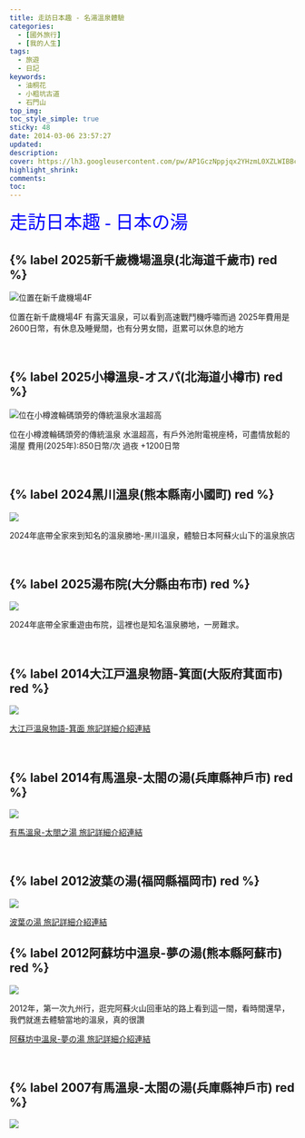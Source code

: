 ```yaml
---
title: 走訪日本趣 - 名湯溫泉體驗
categories:
  - [國外旅行]
  - [我的人生]
tags:
  - 旅遊
  - 日記
keywords:
  - 油桐花
  - 小粗坑古道
  - 石門山
top_img:
toc_style_simple: true
sticky: 48
date: 2014-03-06 23:57:27
updated:
description:
cover: https://lh3.googleusercontent.com/pw/AP1GczNppjqx2YHzmL0XZLWIBBcHtGnPqwO5LPA4VeXxavbe6woX5UkAfpU2JtL5FNIiL9upeVSMDGwVA8QWKaE2uL-SlNg6TiLfl4JCHSruyZtCqhRWdRZjM6Zz5MED6LwUR-QuNnXD4HfQ0x90loK-ItF5=w1921-h570
highlight_shrink:
comments:
toc:
---
```


<font face="標楷體" color="blue" size="6px">走訪日本趣 - 日本の湯</font>

## {% label 2025新千歲機場溫泉(北海道千歲市) red %}

![位置在新千歲機場4F](https://lh3.googleusercontent.com/pw/AP1GczO-ag7Wyu7_Nflgrf0PMxgdrnnQDqWBTOebyca7F5yvO6VwRugTTxS4gD6evljk1_O2AhoyHFnu_0gRRUDWB5xZta8l1qzybNBogeriwlO3_jWqTjM6ILHdinodrTJldhEkzX4_zyB_Nj8mmsRMKzaa=w1732-h1026)

位置在新千歲機場4F
有露天溫泉，可以看到高速戰鬥機呼嘯而過
2025年費用是2600日幣，有休息及睡覺間，也有分男女間，逛累可以休息的地方

&nbsp;

## {% label 2025小樽溫泉-オスパ(北海道小樽市) red %}

![位在小樽渡輪碼頭旁的傳統溫泉水溫超高](https://lh3.googleusercontent.com/pw/AP1GczMukGZ4zo79sY1ExerGa7oQ-6bJddLwBFp8RwxMCoXtJdEP2JU_15lh3cnrdwN3GfDhKd5EtksDQFxbk_X_psu_bre_G4E8rq7Xn4iphbBRqiIQ_tZYL7UZXCnwvQSIxwFxhpO-2HTcuOH3h8UStdj0=w1824-h1026)

位在小樽渡輪碼頭旁的傳統溫泉
水溫超高，有戶外池附電視座椅，可盡情放鬆的湯屋
費用(2025年):850日幣/次 過夜 +1200日幣

&nbsp;

## {% label 2024黑川溫泉(熊本縣南小國町) red %}

![](https://lh3.googleusercontent.com/pw/AP1GczNSSbncnCokANKPuJLqAtTnq7ky_cyA6zJH96i864jiHWgj7328oz-yk6xOvBmCsbIbSuId3okU4yDy5VzGpv81qwSh3VCgC-EA7rBY5VBf9wyn9q6XhDxFD2Kjs9NTbeVDIJsBNKfYnFlSF9WiTqvR=w1734-h1026)

2024年底帶全家來到知名的溫泉勝地-黑川溫泉，體驗日本阿蘇火山下的溫泉旅店

&nbsp;

## {% label 2025湯布院(大分縣由布市) red %}

![](https://lh3.googleusercontent.com/pw/AP1GczNC9ZUDj3kx084HL5DpqzpNmAKH9haGQlvLrcc4Gsz_7cZTaSgAblRatG_1r7Hzu4U_HB1IAM37H9XPk222rNi8eDTZYasZx_ONTgcsJvppXg_OHNLtPgKL-rAGk0ioLm0LO5I9eMORel51YarUfhgP=w1734-h1026)

2024年底帶全家重遊由布院，這裡也是知名溫泉勝地，一房難求。

&nbsp;

## {% label 2014大江戸溫泉物語-箕面(大阪府萁面市) red %}

![](https://lh5.googleusercontent.com/-YOmevEghHRI/Uxl171H-XHI/AAAAAAAASRo/2zCxu0PaLac/w1264-h844-no/2014-03-03+18.29.201037.jpg)

[大江戸溫泉物語-箕面 旅記詳細介紹連結](https://nickliu0811.github.io/2014/OsakaEasy3/#Part-4-GO%E6%B3%A1%E6%B9%AF%E5%8E%BB-%E7%AE%95%E9%9D%A2%E6%BA%AB%E6%B3%89-%E5%A4%A7%E6%B1%9F%E6%88%B6%E6%BA%AB%E6%B3%89%E7%89%A9%E8%AA%9E)

&nbsp;

## {% label 2014有馬溫泉-太閤の湯(兵庫縣神戶市) red %}

![](https://lh6.googleusercontent.com/-mc0axSd1lok/UxhgSem9_pI/AAAAAAAASBM/j-wwoKQAKs4/w1500-h844-no/CAM00939.jpg)

[有馬溫泉-太閤之湯 旅記詳細介紹連結](https://nickliu0811.github.io/2014/OsakaEasy3/#GO%E6%B3%A1%E6%B9%AF%E5%8E%BB-%E6%9C%89%E9%A6%AC%E6%BA%AB%E6%B3%89-%E5%A4%AA%E9%96%A4%E4%B9%8B%E6%B9%AF)

&nbsp;

## {% label 2012波葉の湯(福岡縣福岡市) red %}

![](https://lh5.googleusercontent.com/-NZrjMRjujfc/UxnIgljpYeI/AAAAAAAASWM/KaskyvORDo0/w1271-h844-no/2012-05-15+19.22.47.jpg)

[波葉の湯 旅記詳細介紹連結](https://nickliu0811.github.io/2012/%E6%B3%A2%E8%91%89%E4%B9%8B%E6%B9%AF/)
&nbsp;

## {% label 2012阿蘇坊中溫泉-夢の湯(熊本縣阿蘇市) red %}

![](https://lh3.googleusercontent.com/pw/AP1GczN94DUoD0WblBw91sTX9nTsH8L7jzQ8wCCynIBu__CfCJLs4LSa7gggSD9fm66-5BAgd2NGQ27Dtq7RWYnjvwqxPg3GHJmm49r1xmqER4ih-y0k7oa_RkEvsHbzdP08ssudFGl4LBK-1xFI60t57ENO=w1545-h1026)

2012年，第一次九州行，逛完阿蘇火山回車站的路上看到這一間，看時間還早，我們就進去體驗當地的溫泉，真的很讚

[阿蘇坊中溫泉-夢の湯 旅記詳細介紹連結](https://nickliu0811.github.io/2012/%E5%A4%A2%E4%B9%8B%E6%B9%AF-%E5%9D%8A%E4%B8%AD%E6%BA%AB%E6%B3%89/)

&nbsp;

## {% label 2007有馬溫泉-太閤の湯(兵庫縣神戶市) red %}

![](https://lh6.googleusercontent.com/-k4ps84LdjKQ/UxxuRLwY20I/AAAAAAAASik/WII7G6Ry22o/w1184-h888-no/2014-03-04+16.21.582005.jpg)

&nbsp;
